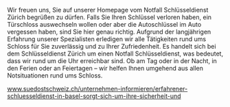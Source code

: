 Wir freuen uns, Sie auf unserer Homepage vom Notfall Schlüsseldienst Zürich begrüßen zu dürfen. 
Falls Sie Ihren Schlüssel verloren haben, ein Türschloss auswechseln wollen oder aber die Autoschlüssel im Auto vergessen haben, sind Sie hier genau richtig. Aufgrund der langjährigen Erfahrung unserer Spezialisten erledigen wir alle Tätigkeiten rund ums Schloss für Sie zuverlässig und zu Ihrer Zufriedenheit. Es handelt sich bei dem Schlüsseldienst Zürich um einen Notfall Schlüsseldienst, was bedeutet, dass wir rund um die Uhr erreichbar sind. Ob am Tag oder in der Nacht, in den Ferien oder an Feiertagen – wir helfen Ihnen umgehend aus allen Notsituationen rund ums Schloss.

www.suedostschweiz.ch/unternehmen-informieren/erfahrener-schluesseldienst-in-basel-sorgt-sich-um-ihre-sicherheit-und
